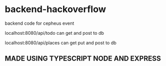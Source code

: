 # backend-hackoverflow

backend code for cepheus event

localhost:8080/api/todo can get and post to db

localhost:8080/api/places can get put and post to db


## MADE USING TYPESCRIPT NODE AND EXPRESS
